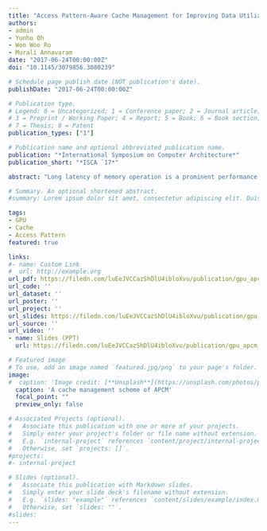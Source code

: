 ```yaml
---
title: "Access Pattern-Aware Cache Management for Improving Data Utilization in GPU"
authors:
- admin
- Yunho Oh
- Won Woo Ro
- Murali Annavaram
date: "2017-06-24T00:00:00Z"
doi: "10.1145/3079856.3080239"

# Schedule page publish date (NOT publication's date).
publishDate: "2017-06-24T00:00:00Z"

# Publication type.
# Legend: 0 = Uncategorized; 1 = Conference paper; 2 = Journal article;
# 3 = Preprint / Working Paper; 4 = Report; 5 = Book; 6 = Book section;
# 7 = Thesis; 8 = Patent
publication_types: ["1"]

# Publication name and optional abbreviated publication name.
publication: "*International Symposium on Computer Architecture*"
publication_short: "*ISCA `17*"

abstract: "Long latency of memory operation is a prominent performance bottleneck in graphics processing units (GPUs). The small data cache that must be shared across dozens of warps (a collection of threads) creates significant cache contention and premature data eviction. Prior works have recognized this problem and proposed warp throttling which reduces the number of active warps contending for cache space. In this paper we discover that individual load instructions in a warp exhibit four different types of data locality behavior: (1) data brought by a warp load instruction is used only once, which is classified as streaming data (2) data brought by a warp load is reused multiple times within the same warp, called intra-warp locality (3) data brought by a warp is reused multiple times but across different warps, called inter-warp locality (4) and some data exhibit both a mix of intra- and inter-warp locality. Furthermore, each load instruction exhibits consistently the same locality type across all warps within a GPU kernel. Based on this discovery we argue that cache management must be done using per-load locality type information, rather than applying warp-wide cache management policies. We propose Access Pattern-aware Cache Management (APCM), which dynamically detects the locality type of each load instruction by monitoring the accesses from one exemplary warp. APCM then uses the detected locality type to selectively apply cache bypassing and cache pinning of data based on load locality characterization. Using an extensive set of simulations we show that APCM improves performance of GPUs by 34% for cache sensitive applications while saving 27% of energy consumption over baseline GPU."

# Summary. An optional shortened abstract.
#summary: Lorem ipsum dolor sit amet, consectetur adipiscing elit. Duis posuere tellus ac #convallis placerat. Proin tincidunt magna sed ex sollicitudin condimentum.

tags:
- GPU
- Cache
- Access Pattern
featured: true

links:
#- name: Custom Link
#  url: http://example.org
url_pdf: https://filedn.com/luEeJVCCazShDlU4ibloXvu/publication/gpu_apcm_isca17/gpu_apcm_isca17.pdf
url_code: ''
url_dataset: ''
url_poster: ''
url_project: ''
url_slides: https://filedn.com/luEeJVCCazShDlU4ibloXvu/publication/gpu_apcm_isca17/gpu_apcm_isca17_slides.pdf
url_source: ''
url_video: ''
- name: Slides (PPT)
  url: https://filedn.com/luEeJVCCazShDlU4ibloXvu/publication/gpu_apcm_isca17/gpu_apcm_isca17_slides.ppsx

# Featured image
# To use, add an image named `featured.jpg/png` to your page's folder. 
image:
#  caption: 'Image credit: [**Unsplash**](https://unsplash.com/photos/pLCdAaMFLTE)'
  caption: 'A cache management scheme of APCM'
  focal_point: ""
  preview_only: false

# Associated Projects (optional).
#   Associate this publication with one or more of your projects.
#   Simply enter your project's folder or file name without extension.
#   E.g. `internal-project` references `content/project/internal-project/index.md`.
#   Otherwise, set `projects: []`.
#projects:
#- internal-project

# Slides (optional).
#   Associate this publication with Markdown slides.
#   Simply enter your slide deck's filename without extension.
#   E.g. `slides: "example"` references `content/slides/example/index.md`.
#   Otherwise, set `slides: ""`.
#slides:
---
```

